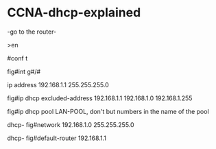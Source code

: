 # CCNA-dhcp-explained

-go to the router-

\>en

#conf t

fig#int g#/#

ip address 192.168.1.1 255.255.255.0

fig#ip dhcp excluded-address 192.168.1.1 192.168.1.0 192.168.1.255

fig#ip dhcp pool LAN-POOL, don't but numbers in the name of the pool

dhcp- fig#network 192.168.1.0 255.255.255.0

dhcp- fig#default-router 192.168.1.1
